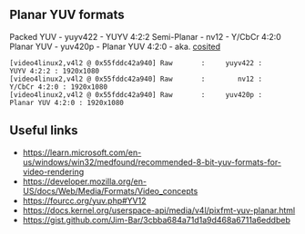 ## Planar YUV formats

Packed YUV - yuyv422 - YUYV 4:2:2
Semi-Planar - nv12 - Y/CbCr 4:2:0
Planar YUV - yuv420p - Planar YUV 4:2:0 - aka. [cosited](https://manned.org/yuv4mpeg.5)

```
[video4linux2,v4l2 @ 0x55fddc42a940] Raw       :     yuyv422 :           YUYV 4:2:2 : 1920x1080
[video4linux2,v4l2 @ 0x55fddc42a940] Raw       :        nv12 :         Y/CbCr 4:2:0 : 1920x1080
[video4linux2,v4l2 @ 0x55fddc42a940] Raw       :     yuv420p :     Planar YUV 4:2:0 : 1920x1080
```

## Useful links

- https://learn.microsoft.com/en-us/windows/win32/medfound/recommended-8-bit-yuv-formats-for-video-rendering
- https://developer.mozilla.org/en-US/docs/Web/Media/Formats/Video_concepts
- https://fourcc.org/yuv.php#YV12
- https://docs.kernel.org/userspace-api/media/v4l/pixfmt-yuv-planar.html
- https://gist.github.com/Jim-Bar/3cbba684a71d1a9d468a6711a6eddbeb
